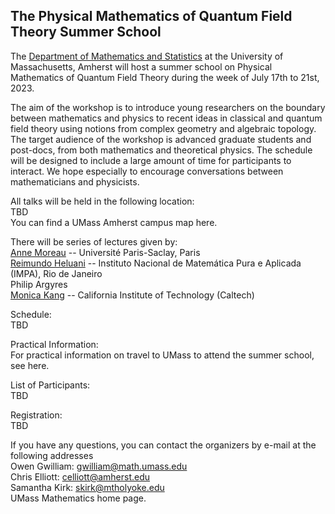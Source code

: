 ## The Physical Mathematics of Quantum Field Theory Summer School

The [Department of Mathematics and Statistics](https://www.math.umass.edu) at the University of Massachusetts, Amherst will host a summer school on Physical Mathematics of Quantum Field Theory during the week of July 17th to 21st, 2023.  

The aim of the workshop is to introduce young researchers on the boundary between mathematics and physics to recent ideas in classical and quantum field theory using notions from complex geometry and algebraic topology. The target audience of the workshop is advanced graduate students and post-docs, from both mathematics and theoretical physics. The schedule will be designed to include a large amount of time for participants to interact. We hope especially to encourage conversations between mathematicians and physicists. 

All talks will be held in the following location:<br /> 
TBD<br /> 
You can find a UMass Amherst campus map here. 

There will be series of lectures given by: <br /> 
[Anne Moreau](https://www.imo.universite-paris-saclay.fr/~anne.moreau/) -- Université Paris-Saclay, Paris <br /> 
[Reimundo Heluani](https://w3.impa.br/~heluani/) -- Instituto Nacional de Matemática Pura e Aplicada (IMPA), Rio de Janeiro <br /> 
Philip Argyres<br /> 
[Monica Kang](https://www.its.caltech.edu/~monica/) -- California Institute of Technology (Caltech)  <br /> 

Schedule:<br /> 
TBD

Practical Information:<br /> 
For practical information on travel to UMass to attend the summer school, see here.

List of Participants: <br /> 
TBD

Registration:<br /> 
TBD


If you have any questions, you can contact the organizers by e-mail at the following addresses <br /> 
Owen Gwilliam: gwilliam@math.umass.edu <br /> 
Chris Elliott: celliott@amherst.edu <br /> 
Samantha Kirk: skirk@mtholyoke.edu<br /> 
UMass Mathematics home page.
